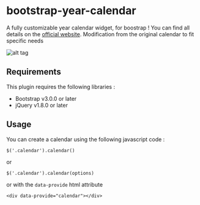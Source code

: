 # bootstrap-year-calendar
A fully customizable year calendar widget, for boostrap !
You can find all details on the [official website](http://www.bootstrap-year-calendar.com/).
Modification from the original calendar to fit specific needs


![alt tag](http://www.bootstrap-year-calendar.com/img/calendar.png)

## Requirements

This plugin requires the following libraries :
- Bootstrap v3.0.0 or later
- jQuery v1.8.0 or later

## Usage

You can create a calendar using the following javascript code :
```
$('.calendar').calendar()
```
or
```
$('.calendar').calendar(options)
```
or with the `data-provide` html attribute 
```
<div data-provide="calendar"></div>
```
